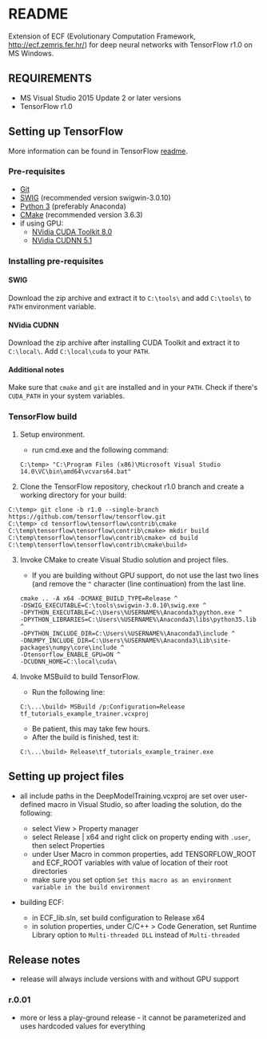 # README #

Extension of ECF (Evolutionary Computation Framework, http://ecf.zemris.fer.hr/) for deep neural networks with TensorFlow r1.0 on MS Windows.


## REQUIREMENTS ##

* MS Visual Studio 2015 Update 2 or later versions
* TensorFlow r1.0


## Setting up TensorFlow ##

More information can be found in TensorFlow [readme](https://github.com/tensorflow/tensorflow/blob/master/tensorflow/contrib/cmake/README.md).
### Pre-requisites ###
* [Git](http://git-scm.com)
* [SWIG](http://www.swig.org/download.html) (recommended version swigwin-3.0.10)
* [Python 3](https://www.continuum.io/downloads) (preferably Anaconda)
* [CMake](https://cmake.org/files/v3.6/cmake-3.6.3-win64-x64.msi) (recommended version 3.6.3)
* if using GPU:
    - [NVidia CUDA Toolkit 8.0](https://developer.nvidia.com/cuda-downloads)
    - [NVidia CUDNN 5.1](https://developer.nvidia.com/cudnn)
### Installing pre-requisites ###
#### SWIG ####
Download the zip archive and extract it to `C:\tools\` and add `C:\tools\` to `PATH` environment variable.
#### NVidia CUDNN ####
Download the zip archive after installing CUDA Toolkit and extract it to `C:\local\`. Add `C:\local\cuda` to your `PATH`.
#### Additional notes ####
Make sure that `cmake` and `git` are installed and in your `PATH`. Check if there's `CUDA_PATH` in your system variables.


### TensorFlow build ###

1.  Setup environment.
    * run cmd.exe and the following command:
    
    ```
    C:\temp> "C:\Program Files (x86)\Microsoft Visual Studio 14.0\VC\bin\amd64\vcvars64.bat"
    ```

2. Clone the TensorFlow repository, checkout r1.0 branch and create a working directory for your build:

```
C:\temp> git clone -b r1.0 --single-branch https://github.com/tensorflow/tensorflow.git
C:\temp> cd tensorflow\tensorflow\contrib\cmake
C:\temp\tensorflow\tensorflow\contrib\cmake> mkdir build
C:\temp\tensorflow\tensorflow\contrib\cmake> cd build
C:\temp\tensorflow\tensorflow\contrib\cmake\build>
```

3. Invoke CMake to create Visual Studio solution and project files.
    * If you are building without GPU support, do not use the last two lines (and remove the `^` character (line continuation) from the last line.
    
    ```
    cmake .. -A x64 -DCMAKE_BUILD_TYPE=Release ^
    -DSWIG_EXECUTABLE=C:\tools\swigwin-3.0.10\swig.exe ^
    -DPYTHON_EXECUTABLE=C:\Users\%USERNAME%\Anaconda3\python.exe ^
    -DPYTHON_LIBRARIES=C:\Users\%USERNAME%\Anaconda3\libs\python35.lib ^
    -DPYTHON_INCLUDE_DIR=C:\Users\%USERNAME%\Anaconda3\include ^
    -DNUMPY_INCLUDE_DIR=C:\Users\%USERNAME%\Anaconda3\Lib\site-packages\numpy\core\include ^
    -Dtensorflow_ENABLE_GPU=ON ^
    -DCUDNN_HOME=C:\local\cuda\
    ```

4. Invoke MSBuild to build TensorFlow. 
    * Run the following line:
    
    ```
    C:\...\build> MSBuild /p:Configuration=Release tf_tutorials_example_trainer.vcxproj
    ```
    
    * Be patient, this may take few hours.
    * After the build is finished, test it:
    
    ```
    C:\...\build> Release\tf_tutorials_example_trainer.exe
    ```
    
    
## Setting up project files ##

* all include paths in the DeepModelTraining.vcxproj are set over user-defined macro in Visual Studio, so after loading the solution, do the following:
    - select View > Property manager
    - select Release | x64 and right click on property ending with `.user`, then select Properties
    - under User Macro in common properties, add TENSORFLOW_ROOT and ECF_ROOT variables with value of location of their root directories
    - make sure you set option `Set this macro as an environment variable in the build environment`
    
* building ECF:
    - in ECF_lib.sln, set build configuration to Release x64
    - in solution properties, under C/C++ > Code Generation, set Runtime Library option
      to `Multi-threaded DLL` instead of `Multi-threaded`
        
        
## Release notes ##

* release will always include versions with and without GPU support
    
### r.0.01 ###
    
* more or less a play-ground release - it cannot be parameterized and uses hardcoded values for everything